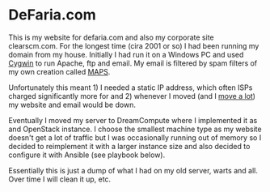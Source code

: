 # DeFaria.com
This is my website for defaria.com and also my corporate site clearscm.com. For
the longest time (cira 2001 or so) I had been running my domain from my house.
Initially I had run it on a Windows PC and used [Cygwin](http://cygwin.com) to
run Apache, ftp and email. My email is filtered by spam filters of my own 
creation called [MAPS](http://defaria.com/maps.doc).

Unfortunately this meant 1) I needed a static IP address, which often ISPs
charged significantly more for and 2) whenever I moved (and I 
[move a lot](http://defaria.com/addresses.php)) my website and email would be
down.

Eventually I moved my server to DreamCompute where I implemented it as and
OpenStack instance. I choose the smallest machine type as my website doesn't
get a lot of traffic but I was occasionally running out of memory so I decided
to reimplement it with a larger instance size and also decided to configure it
with Ansible (see playbook below).

Essentially this is just a dump of what I had on my old server, warts and all.
Over time I will clean it up, etc.